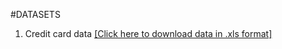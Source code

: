 #DATASETS

1. Credit card data [[Click here to download data in .xls format]](https://www.dropbox.com/s/b1c1amefi29jnzk/Credit.xls?dl=1)
